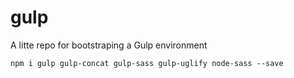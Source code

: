 # gulp
A litte repo for bootstraping a Gulp environment

    npm i gulp gulp-concat gulp-sass gulp-uglify node-sass --save
